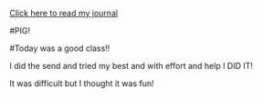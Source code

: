 <a href="journal/">Click here to read my journal</a>


#PIG!


#Today was a good class!!


I did the send and tried my best and with effort and help I DID IT! 

It was difficult but I thought it was fun!
